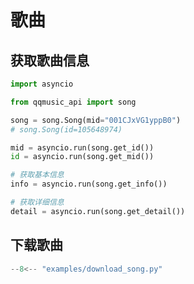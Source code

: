 # 歌曲

## 获取歌曲信息

```python
import asyncio

from qqmusic_api import song

song = song.Song(mid="001CJxVG1yppB0")
# song.Song(id=105648974)

mid = asyncio.run(song.get_id())
id = asyncio.run(song.get_mid())

# 获取基本信息
info = asyncio.run(song.get_info())

# 获取详细信息
detail = asyncio.run(song.get_detail())
```

## 下载歌曲

```python
--8<-- "examples/download_song.py"
```
